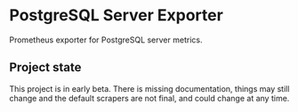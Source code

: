 # PostgreSQL Server Exporter

Prometheus exporter for PostgreSQL server metrics.

## Project state

This project is in early beta. There is missing documentation,
things may still change and the default scrapers are not final, and could change 
at any time. 


